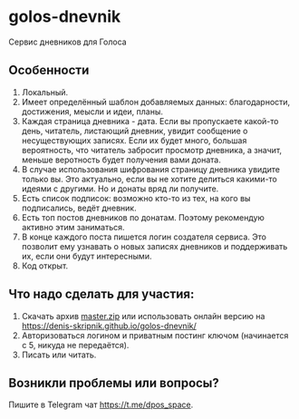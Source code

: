 # golos-dnevnik
 Сервис дневников для Голоса

 ## Особенности
 1. Локальный.
 2. Имеет определённый шаблон добавляемых данных: благодарности, достижения, меысли и идеи, планы.
 3. Каждая страница дневника - дата. Если вы пропускаете какой-то день, читатель, листающий дневник, увидит сообщение о несуществующих записях. Если их будет много, большая вероятность, что читатель забросит просмотр дневника, а значит, меньше веротность будет получения вами доната.
 4. В случае использования шифрования страницу дневника увидите только вы. Это актуально, если вы не хотите делиться какими-то идеями с другими. Но и донаты вряд ли получите.
 5. Есть список подписок: возможно кто-то из тех, на кого вы подписались, ведёт дневник.
 6. Есть топ постов дневников по донатам. Поэтому рекомендую активно этим заниматься.
 7. В конце каждого поста пишется логин создателя сервиса. Это позволит ему узнавать о новых записях дневников и поддерживать их, если они будут интересными.
 8. Код открыт.
 
 ## Что надо сделать для участия:
 1. Скачать архив [master.zip](https://github.com/denis-skripnik/golos-dnevnik/archive/master.zip) или использовать онлайн версию на https://denis-skripnik.github.io/golos-dnevnik/
 2. Авторизоваться логином и приватным постинг ключом (начинается с 5, никуда не передаётся).
 3. Писать или читать.
 
 ## Возникли проблемы или вопросы?
 Пишите в Telegram чат https://t.me/dpos_space.